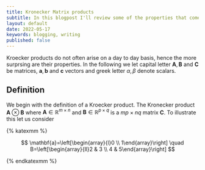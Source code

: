 ```yaml
---
title: Kronecker Matrix products
subtitle: In this blogpost I'll review some of the properties that come along with Kronecker products.
layout: default
date: 2022-05-17
keywords: blogging, writing
published: false
---
```


Kroecker products do not often arise on a day to day basis, hence the more surprsing are their properties. In the following we let capital letter $\mathbf{A},\mathbf{B}$ and $\mathbf{C}$ be matrices, $\mathbf{a},\mathbf{b}$ and $\mathbf{c}$ vectors and greek letter $\alpha,\beta$ denote scalars.

## Definition

We begin with the definition of a Kroecker product. The Kronecker product $\mathbf{A}\otimes\mathbf{B}$ where $\mathbf{A}\in\mathbb{R}^{m\times n}$ and $\mathbf{B}\in\mathbb{R}^{p\times q}$ is a $mp\times nq$ matrix $\mathbf{C}$. To illustrate this let us consider

{% katexmm %}

$$
\mathbf{a}=\left[\begin{array}{l}0 \\ 1\end{array}\right] \quad B=\left[\begin{array}{ll}2 & 3 \\ 4 & 5\end{array}\right]
$$

{% endkatexmm %}
